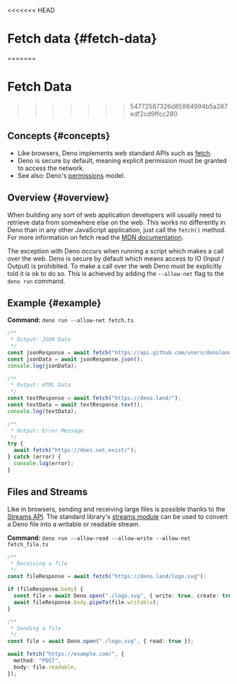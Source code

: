<<<<<<< HEAD
# Fetch data {#fetch-data}
=======
# Fetch Data
>>>>>>> 54772587326d85984994b5a287edf2cd9ffcc280

## Concepts {#concepts}

- Like browsers, Deno implements web standard APIs such as
  [fetch](https://developer.mozilla.org/en-US/docs/Web/API/Fetch_API).
- Deno is secure by default, meaning explicit permission must be granted to
  access the network.
- See also: Deno's [permissions](../basics/permissions.md) model.

## Overview {#overview}

When building any sort of web application developers will usually need to
retrieve data from somewhere else on the web. This works no differently in Deno
than in any other JavaScript application, just call the `fetch()` method. For
more information on fetch read the
[MDN documentation](https://developer.mozilla.org/en-US/docs/Web/API/Fetch_API).

The exception with Deno occurs when running a script which makes a call over the
web. Deno is secure by default which means access to IO (Input / Output) is
prohibited. To make a call over the web Deno must be explicitly told it is ok to
do so. This is achieved by adding the `--allow-net` flag to the `deno run`
command.

## Example {#example}

**Command:** `deno run --allow-net fetch.ts`

```js
/**
 * Output: JSON Data
 */
const jsonResponse = await fetch("https://api.github.com/users/denoland");
const jsonData = await jsonResponse.json();
console.log(jsonData);

/**
 * Output: HTML Data
 */
const textResponse = await fetch("https://deno.land/");
const textData = await textResponse.text();
console.log(textData);

/**
 * Output: Error Message
 */
try {
  await fetch("https://does.not.exist/");
} catch (error) {
  console.log(error);
}
```

## Files and Streams

Like in browsers, sending and receiving large files is possible thanks to the
[Streams API](https://developer.mozilla.org/en-US/docs/Web/API/Streams_API). The
standard library's [streams module](https://deno.land/std@$STD_VERSION/streams/)
can be used to convert a Deno file into a writable or readable stream.

**Command:** `deno run --allow-read --allow-write --allow-net fetch_file.ts`

```ts
/**
 * Receiving a file
 */
const fileResponse = await fetch("https://deno.land/logo.svg");

if (fileResponse.body) {
  const file = await Deno.open("./logo.svg", { write: true, create: true });
  await fileResponse.body.pipeTo(file.writable);
}

/**
 * Sending a file
 */
const file = await Deno.open("./logo.svg", { read: true });

await fetch("https://example.com/", {
  method: "POST",
  body: file.readable,
});
```

